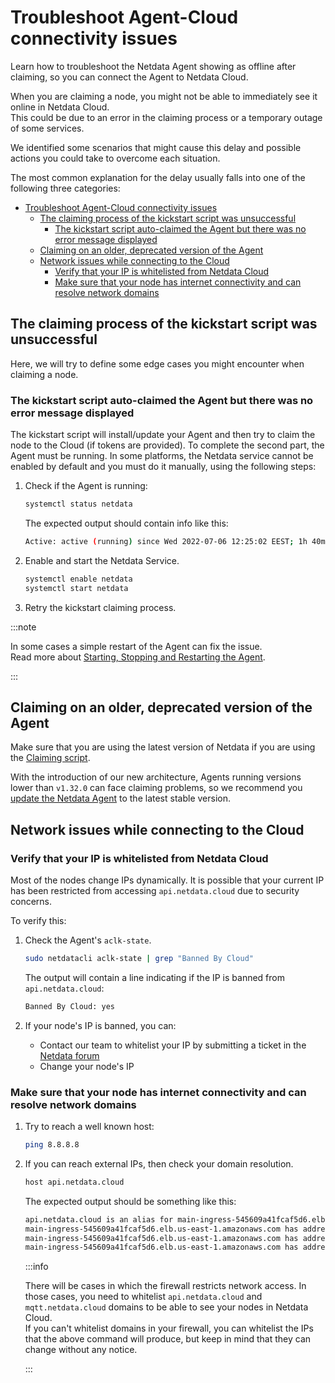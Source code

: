 # Troubleshoot Agent-Cloud connectivity issues

Learn how to troubleshoot the Netdata Agent showing as offline after claiming, so you can connect the Agent to Netdata Cloud.

When you are claiming a node, you might not be able to immediately see it online in Netdata Cloud.  
This could be due to an error in the claiming process or a temporary outage of some services.

We identified some scenarios that might cause this delay and possible actions you could take to overcome each situation.

The most common explanation for the delay usually falls into one of the following three categories:

- [Troubleshoot Agent-Cloud connectivity issues](#troubleshoot-agent-cloud-connectivity-issues)
  - [The claiming process of the kickstart script was unsuccessful](#the-claiming-process-of-the-kickstart-script-was-unsuccessful)
    - [The kickstart script auto-claimed the Agent but there was no error message displayed](#the-kickstart-script-auto-claimed-the-agent-but-there-was-no-error-message-displayed)
  - [Claiming on an older, deprecated version of the Agent](#claiming-on-an-older-deprecated-version-of-the-agent)
  - [Network issues while connecting to the Cloud](#network-issues-while-connecting-to-the-cloud)
    - [Verify that your IP is whitelisted from Netdata Cloud](#verify-that-your-ip-is-whitelisted-from-netdata-cloud)
    - [Make sure that your node has internet connectivity and can resolve network domains](#make-sure-that-your-node-has-internet-connectivity-and-can-resolve-network-domains)

## The claiming process of the kickstart script was unsuccessful

Here, we will try to define some edge cases you might encounter when claiming a node.

### The kickstart script auto-claimed the Agent but there was no error message displayed

The kickstart script will install/update your Agent and then try to claim the node to the Cloud (if tokens are provided). To
complete the second part, the Agent must be running. In some platforms, the Netdata service cannot be enabled by default
and you must do it manually, using the following steps:

1. Check if the Agent is running:

    ```bash
    systemctl status netdata
    ```

    The expected output should contain info like this:

    ```bash
    Active: active (running) since Wed 2022-07-06 12:25:02 EEST; 1h 40min ago
    ```

2. Enable and start the Netdata Service.

    ```bash
    systemctl enable netdata
    systemctl start netdata
    ```

3. Retry the kickstart claiming process.

:::note

In some cases a simple restart of the Agent can fix the issue.  
Read more about [Starting, Stopping and Restarting the Agent](https://github.com/netdata/netdata/blob/master/docs/configure/start-stop-restart.md).

:::

## Claiming on an older, deprecated version of the Agent

Make sure that you are using the latest version of Netdata if you are using the [Claiming script](https://github.com/netdata/netdata/blob/master/claim/README.md#claiming-script).

With the introduction of our new architecture, Agents running versions lower than `v1.32.0` can face claiming problems, so we recommend you [update the Netdata Agent](https://github.com/netdata/netdata/blob/master/packaging/installer/UPDATE.md) to the latest stable version.

## Network issues while connecting to the Cloud

### Verify that your IP is whitelisted from Netdata Cloud

Most of the nodes change IPs dynamically. It is possible that your current IP has been restricted from accessing `api.netdata.cloud` due to security concerns.

To verify this:

1. Check the Agent's `aclk-state`.

    ```bash
    sudo netdatacli aclk-state | grep "Banned By Cloud"
    ```

    The output will contain a line indicating if the IP is banned from `api.netdata.cloud`:

    ```bash
    Banned By Cloud: yes
    ```

2. If your node's IP is banned, you can:

    - Contact our team to whitelist your IP by submitting a ticket in the [Netdata forum](https://community.netdata.cloud/)
    - Change your node's IP

### Make sure that your node has internet connectivity and can resolve network domains

1. Try to reach a well known host:

    ```bash
    ping 8.8.8.8
    ```
  
2. If you can reach external IPs, then check your domain resolution.

    ```bash
    host api.netdata.cloud
    ```

    The expected output should be something like this:

    ```bash
    api.netdata.cloud is an alias for main-ingress-545609a41fcaf5d6.elb.us-east-1.amazonaws.com.
    main-ingress-545609a41fcaf5d6.elb.us-east-1.amazonaws.com has address 54.198.178.11
    main-ingress-545609a41fcaf5d6.elb.us-east-1.amazonaws.com has address 44.207.131.212
    main-ingress-545609a41fcaf5d6.elb.us-east-1.amazonaws.com has address 44.196.50.41
    ```

    :::info

    There will be cases in which the firewall restricts network access. In those cases, you need to whitelist `api.netdata.cloud` and `mqtt.netdata.cloud` domains to be able to see your nodes in Netdata Cloud.  
    If you can't whitelist domains in your firewall, you can whitelist the IPs that the above command will produce, but keep in mind that they can change without any notice.

    :::

